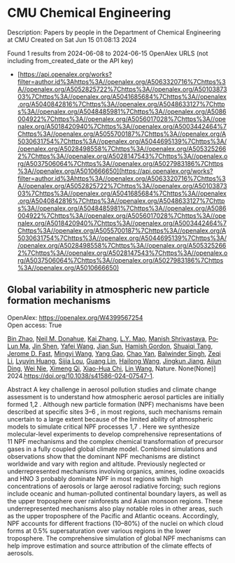 # CMU Chemical Engineering
Description: Papers by people in the Department of Chemical Engineering at CMU
Created on Sat Jun 15 01:08:13 2024

Found 1 results from 2024-06-08 to 2024-06-15
OpenAlex URLS (not including from_created_date or the API key)
- [https://api.openalex.org/works?filter=author.id%3Ahttps%3A//openalex.org/A5063320716%7Chttps%3A//openalex.org/A5052825722%7Chttps%3A//openalex.org/A5010387303%7Chttps%3A//openalex.org/A5041685684%7Chttps%3A//openalex.org/A5040842816%7Chttps%3A//openalex.org/A5048633127%7Chttps%3A//openalex.org/A5048485981%7Chttps%3A//openalex.org/A5086004922%7Chttps%3A//openalex.org/A5056017028%7Chttps%3A//openalex.org/A5018420940%7Chttps%3A//openalex.org/A5003442464%7Chttps%3A//openalex.org/A5055700187%7Chttps%3A//openalex.org/A5030631754%7Chttps%3A//openalex.org/A5044695139%7Chttps%3A//openalex.org/A5028498558%7Chttps%3A//openalex.org/A5053252662%7Chttps%3A//openalex.org/A5028147543%7Chttps%3A//openalex.org/A5037506064%7Chttps%3A//openalex.org/A5027983186%7Chttps%3A//openalex.org/A5010666650](https://api.openalex.org/works?filter=author.id%3Ahttps%3A//openalex.org/A5063320716%7Chttps%3A//openalex.org/A5052825722%7Chttps%3A//openalex.org/A5010387303%7Chttps%3A//openalex.org/A5041685684%7Chttps%3A//openalex.org/A5040842816%7Chttps%3A//openalex.org/A5048633127%7Chttps%3A//openalex.org/A5048485981%7Chttps%3A//openalex.org/A5086004922%7Chttps%3A//openalex.org/A5056017028%7Chttps%3A//openalex.org/A5018420940%7Chttps%3A//openalex.org/A5003442464%7Chttps%3A//openalex.org/A5055700187%7Chttps%3A//openalex.org/A5030631754%7Chttps%3A//openalex.org/A5044695139%7Chttps%3A//openalex.org/A5028498558%7Chttps%3A//openalex.org/A5053252662%7Chttps%3A//openalex.org/A5028147543%7Chttps%3A//openalex.org/A5037506064%7Chttps%3A//openalex.org/A5027983186%7Chttps%3A//openalex.org/A5010666650)

## Global variability in atmospheric new particle formation mechanisms   

OpenAlex: https://openalex.org/W4399567254    
Open access: True
    
[Bin Zhao](https://openalex.org/A5008718870), [Neil M. Donahue](https://openalex.org/A5041685684), [Kai Zhang](https://openalex.org/A5034943806), [L.Y. Mao](https://openalex.org/A5002048309), [Manish Shrivastava](https://openalex.org/A5029609817), [Po‐Lun Ma](https://openalex.org/A5075609761), [Jin Shen](https://openalex.org/A5007008607), [Yafei Wang](https://openalex.org/A5055420452), [Jian Sun](https://openalex.org/A5072761304), [Hamish Gordon](https://openalex.org/A5086004922), [Shuaiqi Tang](https://openalex.org/A5040131275), [Jerome D. Fast](https://openalex.org/A5056263999), [Mingyi Wang](https://openalex.org/A5083213632), [Yang Gao](https://openalex.org/A5055912616), [Chao Yan](https://openalex.org/A5008144731), [Balwinder Singh](https://openalex.org/A5055570611), [Zeqi Li](https://openalex.org/A5018728258), [Lyuyin Huang](https://openalex.org/A5016210548), [Sijia Lou](https://openalex.org/A5005432331), [Guang Lin](https://openalex.org/A5004420736), [Hailong Wang](https://openalex.org/A5065736522), [Jingkun Jiang](https://openalex.org/A5004977348), [Aijun Ding](https://openalex.org/A5089839220), [Wei Nie](https://openalex.org/A5067110169), [Ximeng Qi](https://openalex.org/A5064018818), [Xiao-Hua Chi](https://openalex.org/A5003349024), [Lin Wang](https://openalex.org/A5026980986), Nature. None(None)] 2024.https://doi.org/10.1038/s41586-024-07547-1.
    
Abstract A key challenge in aerosol pollution studies and climate change assessment is to understand how atmospheric aerosol particles are initially formed 1,2 . Although new particle formation (NPF) mechanisms have been described at specific sites 3–6 , in most regions, such mechanisms remain uncertain to a large extent because of the limited ability of atmospheric models to simulate critical NPF processes 1,7 . Here we synthesize molecular-level experiments to develop comprehensive representations of 11 NPF mechanisms and the complex chemical transformation of precursor gases in a fully coupled global climate model. Combined simulations and observations show that the dominant NPF mechanisms are distinct worldwide and vary with region and altitude. Previously neglected or underrepresented mechanisms involving organics, amines, iodine oxoacids and HNO 3 probably dominate NPF in most regions with high concentrations of aerosols or large aerosol radiative forcing; such regions include oceanic and human-polluted continental boundary layers, as well as the upper troposphere over rainforests and Asian monsoon regions. These underrepresented mechanisms also play notable roles in other areas, such as the upper troposphere of the Pacific and Atlantic oceans. Accordingly, NPF accounts for different fractions (10–80%) of the nuclei on which cloud forms at 0.5% supersaturation over various regions in the lower troposphere. The comprehensive simulation of global NPF mechanisms can help improve estimation and source attribution of the climate effects of aerosols.    

    
